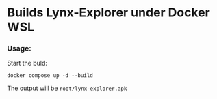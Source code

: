 # Builds Lynx-Explorer under Docker WSL

### Usage:

Start the buld:

```
docker compose up -d --build
```

The output will be `root/lynx-explorer.apk`
